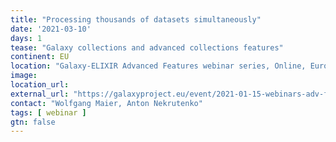 ```yaml
---
title: "Processing thousands of datasets simultaneously"
date: '2021-03-10'
days: 1
tease: "Galaxy collections and advanced collections features"
continent: EU
location: "Galaxy-ELIXIR Advanced Features webinar series, Online, Europe"
image: 
location_url: 
external_url: "https://galaxyproject.eu/event/2021-01-15-webinars-adv-features-session2/"
contact: "Wolfgang Maier, Anton Nekrutenko"
tags: [ webinar ]
gtn: false
---
```

